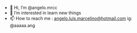 - 👋 Hi, I’m @angelo.mrcc
- 👀 I’m interested in learn new things
- 📫 How to reach me : angelo.luis.marcelino@hotmail.com ig: @aaaaa.ang


<!---
angelomrc/angelomrc is a ✨ special ✨ repository because its `README.md` (this file) appears on your GitHub profile.
You can click the Preview link to take a look at your changes.
--->

